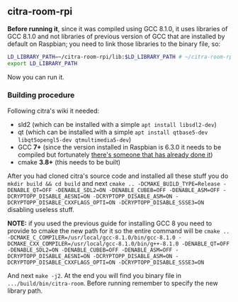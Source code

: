 ## citra-room-rpi

<b>Before running it</b>, since it was compiled using GCC 8.1.0,
it uses libraries of GCC 8.1.0 and not libraries of previous version of GCC
that are installed by default on Raspbian; you need to link those libraries
to the binary file, so:

```bash
LD_LIBRARY_PATH=~/citra-room-rpi/lib:$LD_LIBRARY_PATH # ~/citra-room-rpi/lib can be another folder but it must contain data included inside lib repo's folder
export LD_LIBRARY_PATH
```

Now you can run it.

### Building procedure
Following citra's wiki it needed:
 - sld2 (which can be installed with a simple ```apt install libsdl2-dev```)
 - qt (which can be installed with a simple ```apt install qtbase5-dev libqt5opengl5-dev qtmultimedia5-dev```)
 - GCC <b>7+</b> (since the version installed in Raspbian is 6.3.0 it needs to be compiled but fortunately [there's someone that has already done it](https://solarianprogrammer.com/2017/12/08/raspberry-pi-raspbian-install-gcc-compile-cpp-17-programs/))
 - cmake <b>3.8+</b> (this needs to be built)
 
 After you had cloned citra's source code and installed all these stuff you do ```mkdir build && cd build``` and next 
 ```cmake .. -DCMAKE_BUILD_TYPE=Release -DENABLE_QT=OFF -DENABLE_SDL2=ON -DENABLE_CUBEB=OFF -DENABLE_ASM=OFF -DCRYPTOPP_DISABLE_AESNI=ON -DCRYPTOPP_DISABLE_ASM=ON -DCRYPTOPP_DISABLE_CXXFLAGS_OPTI=ON -DCRYPTOPP_DISABLE_SSSE3=ON```
 disabling useless stuff.<br>
 
 <b>NOTE:</b> if you used the previous guide for installing GCC 8 
 you need to provide to cmake the new path for it so the entire command will be 
 ```cmake .. -DCMAKE_C_COMPILER=/usr/local/gcc-8.1.0/bin/gcc-8.1.0 -DCMAKE_CXX_COMPILER=/usr/local/gcc-8.1.0/bin/g++-8.1.0 -DENABLE_QT=OFF -DENABLE_SDL2=ON -DENABLE_CUBEB=OFF -DENABLE_ASM=OFF -DCRYPTOPP_DISABLE_AESNI=ON -DCRYPTOPP_DISABLE_ASM=ON -DCRYPTOPP_DISABLE_CXXFLAGS_OPTI=ON -DCRYPTOPP_DISABLE_SSSE3=ON```
 
 And next ```make -j2```.
 At the end you will find you binary file in ```.../build/bin/citra-room```. 
 Before running remember to specify the new library path.
